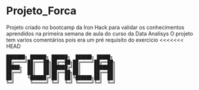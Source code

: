 # Projeto_Forca
 
Projeto criado no bootcamp da Iron Hack para validar os conhecimentos aprendidos na primeira semana de aula do curso da Data Analisys 
O projeto tem varios comentários pois era um pré requisito do exercicio
<<<<<<< HEAD

    ███████╗ ██████╗ ██████╗  ██████╗ █████╗ 
    ██╔════╝██╔═══██╗██╔══██╗██╔════╝██╔══██╗
    █████╗  ██║   ██║██████╔╝██║     ███████║
    ██╔══╝  ██║   ██║██╔══██╗██║     ██╔══██║
    ██║     ╚██████╔╝██║  ██║╚██████╗██║  ██║
    ╚═╝      ╚═════╝ ╚═╝  ╚═╝ ╚═════╝╚═╝  ╚═╝   

